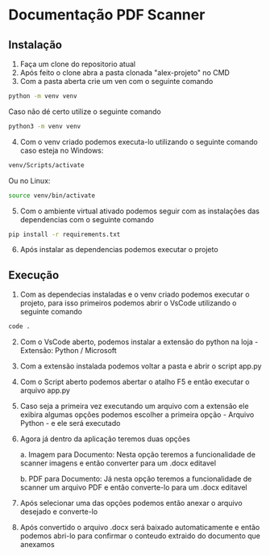 # Documentação PDF Scanner

## Instalação

1. Faça um clone do repositorio atual
2. Após feito o clone abra a pasta clonada "alex-projeto" no CMD
3. Com a pasta aberta crie um ven com o seguinte comando

```bash
python -m venv venv
```

Caso não dé certo utilize o seguinte comando

```bash
python3 -m venv venv
```

4. Com o venv criado podemos executa-lo utilizando o seguinte comando caso esteja no Windows:

```bash
venv/Scripts/activate
```

Ou no Linux:

```bash
source venv/bin/activate
```

5. Com o ambiente virtual ativado podemos seguir com as instalações das dependencias com o seguinte comando

```bash
pip install -r requirements.txt
```

6. Após instalar as dependencias podemos executar o projeto

## Execução

1. Com as dependecias instaladas e o venv criado podemos executar o projeto, para isso primeiros podemos abrir o VsCode utilizando o seguinte comando

```bash
code .
```

2. Com o VsCode aberto, podemos instalar a extensão do python na loja - Extensão: Python / Microsoft

3. Com a extensão instalada podemos voltar a pasta e abrir o script app.py

4. Com o Script aberto podemos abertar o atalho F5 e então executar o arquivo app.py

5. Caso seja a primeira vez executando um arquivo com a extensão ele exibira algumas opções podemos escolher a primeira opção - Arquivo Python - e ele será executado

6. Agora já dentro da aplicação teremos duas opções

   a. Imagem para Documento:
   Nesta opção teremos a funcionalidade de scanner imagens e então converter para um .docx editavel

   b. PDF para Documento:
   Já nesta opção teremos a funcionalidade de scanner um arquivo PDF e então converte-lo para um .docx editavel

7. Após selecionar uma das opções podemos então anexar o arquivo desejado e converte-lo

8. Após convertido o arquivo .docx será baixado automaticamente e então podemos abri-lo para confirmar o conteudo extraido do documento que anexamos
